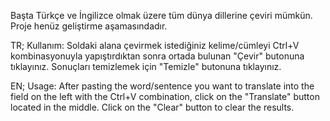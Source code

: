 Başta Türkçe ve İngilizce olmak üzere tüm dünya dillerine çeviri mümkün. Proje henüz geliştirme aşamasındadır.

TR;
Kullanım: Soldaki alana çevirmek istediğiniz kelime/cümleyi Ctrl+V kombinasyonuyla yapıştırdıktan sonra ortada bulunan "Çevir" butonuna tıklayınız. Sonuçları temizlemek için "Temizle" butonuna tıklayınız.

EN;
Usage: After pasting the word/sentence you want to translate into the field on the left with the Ctrl+V combination, click on the "Translate" button located in the middle. Click on the "Clear" button to clear the results.
